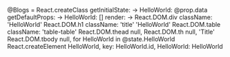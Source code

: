 @Blogs = React.createClass
  getInitialState: ->
    HelloWorld: @prop.data
      getDefaultProps: ->
        HelloWorld: []
  render: ->
    React.DOM.div
      className: 'HelloWorld'
      React.DOM.h1
        className: 'title'
          'HelloWorld'
        React.DOM.table
          className: 'table-table'
            React.DOM.thead null,
              React.DOM.th null, 'Title'
        React.DOM.tbody null,
          for HelloWorld in @state.HelloWorld
            React.createElement HelloWorld, key: HelloWorld.id, HelloWorld: HelloWorld

